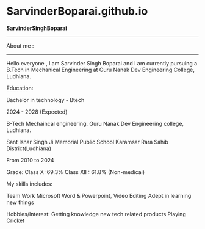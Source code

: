 # SarvinderBoparai.github.io
**SarvinderSinghBoparai**
__________
About me :
_________
Hello everyone , I am Sarvinder Singh Boparai and I am currently  pursuing a B.Tech in Mechanical Engineering at Guru Nanak Dev Engineering College, Ludhiana.

Education:

Bachelor in technology - Btech

2024 - 2028 (Expected)

B-Tech Mechaincal engineering.
Guru Nanak Dev Engineering college, Ludhiana.

Sant Ishar Singh Ji Memorial Public School Karamsar Rara Sahib District(Ludhiana)

From 2010 to 2024

Grade: Class X :69.3%
Class XII : 61.8% (Non-medical)

My skills includes:

Team Work
Microsoft Word & Powerpoint,
Video Editing
Adept in learning new things

Hobbies/Interest:
Getting knowledge new tech related products
Playing Cricket
